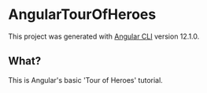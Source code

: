 # AngularTourOfHeroes

This project was generated with [Angular CLI](https://github.com/angular/angular-cli) version 12.1.0.

## What?

This is Angular's basic 'Tour of Heroes' tutorial.
